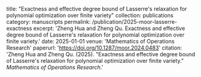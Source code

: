 title: "Exactness and effective degree bound of Lasserre's relaxation for polynomial optimization over finite variety"
collection: publications
category: manuscripts
permalink: /publication/2025-moor-lasserre-exactness
excerpt: 'Zheng Hua and Zheng Qu. Exactness and effective degree bound of Lasserre\'s relaxation for polynomial optimization over finite variety.'
date: 2025-01-01
venue: 'Mathematics of Operations Research'
paperurl: 'https://doi.org/10.1287/moor.2024.0483'
citation: 'Zheng Hua and Zheng Qu. (2025). "Exactness and effective degree bound of Lasserre\'s relaxation for polynomial optimization over finite variety." <i>Mathematics of Operations Research</i>.'
